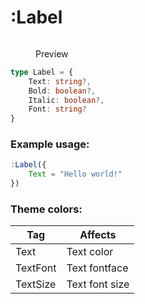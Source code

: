 # :Label

<div align="left"><figure><img src="https://1061433021-files.gitbook.io/~/files/v0/b/gitbook-x-prod.appspot.com/o/spaces%2FbNfMkmxWyR6N5SCXKR8U%2Fuploads%2FeoQVTVAqCcLUJYlap9w3%2Fimage.png?alt=media&#x26;token=13dd2469-f260-4b82-9e8a-b35d7148c49c" alt=""><figcaption><p>Preview</p></figcaption></figure></div>

```typescript
type Label = {
	Text: string?,
	Bold: boolean?,
	Italic: boolean?,
	Font: string?
}
```

### Example usage:

```typescript
:Label({
    Text = "Hello world!"
})
```

### **Theme colors:**

| Tag      | Affects        |
| -------- | -------------- |
| Text     | Text color     |
| TextFont | Text fontface  |
| TextSize | Text font size |

